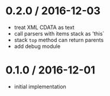 
0.2.0 / 2016-12-03
==================

 * treat XML CDATA as text
 * call parsers with items stack as 'this`
 * stack `top` method can return parents
 * add debug module

0.1.0 / 2016-12-01
==================

 * initial implementation
